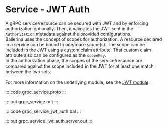# Service - JWT Auth

A gRPC service/resource can be secured with JWT and by enforcing
authorization optionally. Then, it validates the JWT sent in the
`Authorization` metadata against the provided configurations.<br/>
Ballerina uses the concept of scopes for authorization. A resource declared
in a service can be bound to one/more scope(s). The scope can be included
in the JWT using a custom claim attribute. That custom claim attribute
also can be configured as the `scopeKey`.<br/>
In the authorization phase, the scopes of the service/resource are compared
against the scope included in the JWT for at least one match between the two
sets.<br/><br/>
For more information on the underlying module, 
see the [JWT module](https://lib.ballerina.io/ballerina/jwt/latest/).

::: code grpc_service.proto :::

::: out grpc_service.out :::

::: code grpc_service_jwt_auth.bal :::

::: out grpc_service_jwt_auth.server.out :::